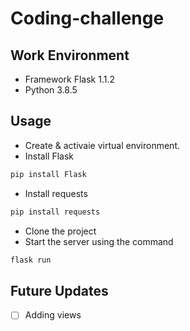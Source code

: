 # Coding-challenge

## Work Environment
- Framework Flask 1.1.2
- Python 3.8.5

## Usage
- Create & activaie virtual environment.
- Install Flask
```bash
pip install Flask
```
- Install requests
```bash
pip install requests
```
- Clone the project
- Start the server using the command 
```bash
flask run
```

## Future Updates

- [ ] Adding views
